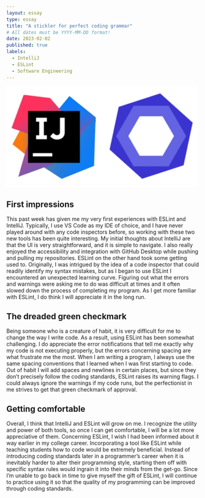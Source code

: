 ```yaml
---
layout: essay
type: essay
title: "A stickler for perfect coding grammar"
# All dates must be YYYY-MM-DD format!
date: 2023-02-02
published: true
labels:
  - IntelliJ
  - ESLint
  - Software Engineering
---
```


<div class="text-center p-4">
  <img width="500px" src="../img/coding-standards.png" class="img-thumbnail" >
</div>

## First impressions
This past week has given me my very first experiences with ESLint and IntelliJ. Typically, I use VS Code as my IDE of choice, and I have never played around with any code inspectors before, so working with these two new tools has been quite interesting. My initial thoughts about IntelliJ are that the UI is very straightforward, and it is simple to navigate. I also really enjoyed the accessibility and integration with GitHub Desktop while pushing and pulling my repositories. ESLint on the other hand took some getting used to. Originally, I was intrigued by the idea of a code inspector that could readily identify my syntax mistakes, but as I began to use ESLint I encountered an unexpected learning curve. Figuring out what the errors and warnings were asking me to do was difficult at times and it often slowed down the process of completing my program. As I get more familiar with ESLint, I do think I will appreciate it in the long run.

## The dreaded green checkmark
Being someone who is a creature of habit, it is very difficult for me to change the way I write code. As a result, using ESLint has been somewhat challenging. I do appreciate the error notifications that tell me exactly why my code is not executing properly, but the errors concerning spacing are what frustrate me the most. When I am writing a program, I always use the same spacing conventions that I learned when I was first starting to code. Out of habit I will add spaces and newlines in certain places, but since they don’t precisely follow the coding standards, ESLint raises its warning flags. I could always ignore the warnings if my code runs, but the perfectionist in me strives to get that green checkmark of approval.

## Getting comfortable
Overall, I think that IntelliJ and ESLint will grow on me. I recognize the utility and power of both tools, so once I can get comfortable, I will be a lot more appreciative of them. Concerning ESLint, I wish I had been informed about it way earlier in my college career. Incorporating a tool like ESLint while teaching students how to code would be extremely beneficial. Instead of introducing coding standards later in a programmer’s career when it is inevitably harder to alter their programming style, starting them off with specific syntax rules would ingrain it into their minds from the get-go. Since I’m unable to go back in time to give myself the gift of ESLint, I will continue to practice using it so that the quality of my programming can be improved through coding standards.
